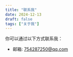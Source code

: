 ```yaml
---
title: "联系我"
date: 2024-12-13
draft: false
tags: ["关于我"]
---
```


你可以通过以下方式联系我：
- 邮箱: 754287250@qq.com
